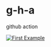 # g-h-a
github action

[![First Example](https://github.com/shashankoo/g-h-a/actions/workflows/first-example.yml/badge.svg)](https://github.com/shashankoo/g-h-a/actions/workflows/first-example.yml)
